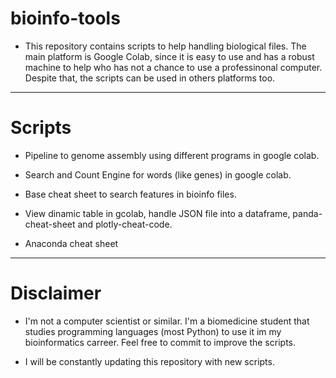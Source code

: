 # bioinfo-tools

* This repository contains scripts to help handling biological files. The main platform is Google Colab, since it is easy to use and has a robust machine to help who has not a chance to use a professinonal computer. Despite that, the scripts can be used in others platforms too.

---

# Scripts

* Pipeline to genome assembly using different programs in google colab.

* Search and Count Engine for words (like genes) in google colab.

* Base cheat sheet to search features in bioinfo files.

* View dinamic table in gcolab, handle JSON file into a dataframe, panda-cheat-sheet and plotly-cheat-code.


* Anaconda cheat sheet

---

# Disclaimer

* I'm not a computer scientist or similar. I'm a biomedicine student that studies programming languages (most Python) to use it im my bioinformatics carreer. Feel free to commit to improve the scripts.

* I will be constantly updating this repository with new scripts.
